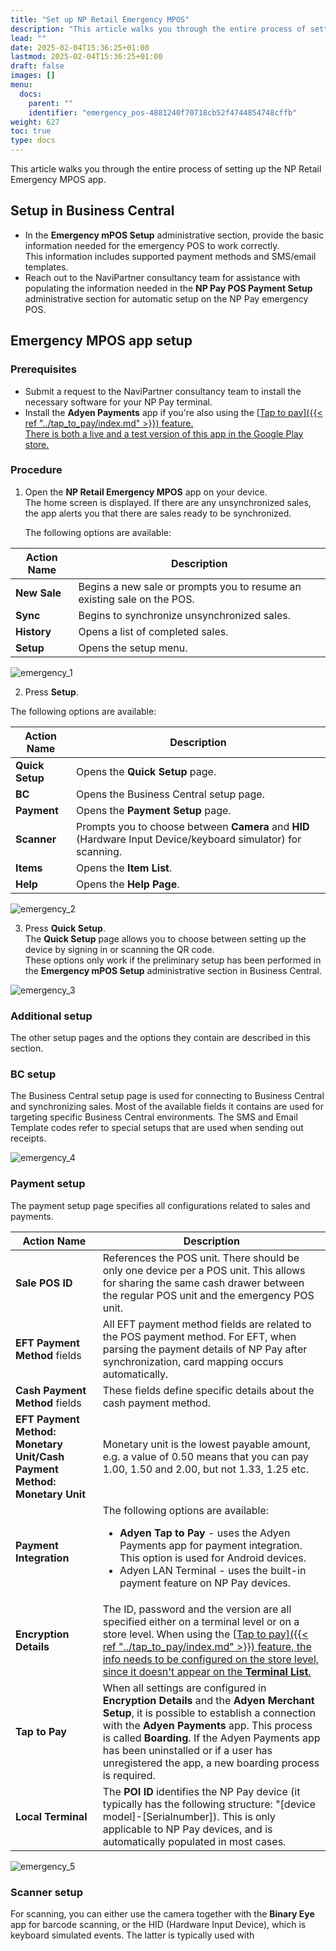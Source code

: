```yaml
---
title: "Set up NP Retail Emergency MPOS"
description: "This article walks you through the entire process of setting up the NP Retail Emergency MPOS app."
lead: ""
date: 2025-02-04T15:36:25+01:00
lastmod: 2025-02-04T15:36:25+01:00
draft: false
images: []
menu:
  docs:
    parent: ""
    identifier: "emergency_pos-4881240f70718cb52f4744854748cffb"
weight: 627
toc: true
type: docs
---
```


This article walks you through the entire process of setting up the NP Retail Emergency MPOS app.

## Setup in Business Central

- In the **Emergency mPOS Setup** administrative section, provide the basic information needed for the emergency POS to work correctly.   
  This information includes supported payment methods and SMS/email templates.
- Reach out to the NaviPartner consultancy team for assistance with populating the information needed in the **NP Pay POS Payment Setup** administrative section for automatic setup on the NP Pay emergency POS.

## Emergency MPOS app setup

### Prerequisites

- Submit a request to the NaviPartner consultancy team to install the necessary software for your NP Pay terminal.
- Install the **Adyen Payments** app if you're also using the [<ins>Tap to pay<ins>]({{< ref "../tap_to_pay/index.md" >}}) feature.      
  There is both a live and a test version of this app in the Google Play store. 

### Procedure

1. Open the **NP Retail Emergency MPOS** app on your device.      
   The home screen is displayed. If there are any unsynchronized sales, the app alerts you that there are sales ready to be synchronized.        
   
   The following options are available:

  | Action Name      | Description |
  | ----------- | ----------- |
  | **New Sale** | Begins a new sale or prompts you to resume an existing sale on the POS. | 
  | **Sync** | Begins to synchronize unsynchronized sales. |
  | **History** | Opens a list of completed sales. |
  | **Setup** | Opens the setup menu. | 

  ![emergency_1](Images/emergency_1.png)

2. Press **Setup**.       

  The following options are available: 

  | Action Name      | Description |
  | ----------- | ----------- |
  | **Quick Setup** | Opens the **Quick Setup** page. |
  | **BC** | Opens the Business Central setup page. | 
  | **Payment** | Opens the **Payment Setup** page. | 
  | **Scanner** | Prompts you to choose between **Camera** and **HID** (Hardware Input Device/keyboard simulator) for scanning. | 
  | **Items** | Opens the **Item List**. |
  | **Help** | Opens the **Help Page**. | 

  ![emergency_2](Images/emergency_2.png)

3. Press **Quick Setup**.       
   The **Quick Setup** page allows you to choose between setting up the device by signing in or scanning the QR code.      
   These options only work if the preliminary setup has been performed in the **Emergency mPOS Setup** administrative section in Business Central. 

  ![emergency_3](Images/emergency_3.png)

### Additional setup

The other setup pages and the options they contain are described in this section.

### BC setup

The Business Central setup page is used for connecting to Business Central and synchronizing sales. Most of the available fields it contains are used for targeting specific Business Central environments. The SMS and Email Template codes refer to special setups that are used when sending out receipts. 

![emergency_4](Images/emergency_4.png)

### Payment setup

The payment setup page specifies all configurations related to sales and payments. 

  | Action Name      | Description |
  | ----------- | ----------- |
  | **Sale POS ID** | References the POS unit. There should be only one device per a POS unit. This allows for sharing the same cash drawer between the regular POS unit and the emergency POS unit. | 
  | **EFT Payment Method** fields | All EFT payment method fields are related to the POS payment method. For EFT, when parsing the payment details of NP Pay after synchronization, card mapping occurs automatically. |
  | **Cash Payment Method** fields | These fields define specific details about the cash payment method. |
  | **EFT Payment Method: Monetary Unit/Cash Payment Method: Monetary Unit** | Monetary unit is the lowest payable amount, e.g. a value of 0.50 means that you can pay 1.00, 1.50 and 2.00, but not 1.33, 1.25 etc. | 
  | **Payment Integration** | The following options are available: <br/> <ul> <li>**Adyen Tap to Pay** - uses the Adyen Payments app for payment integration. This option is used for Android devices.</li> <li>Adyen LAN Terminal - uses the built-in payment feature on NP Pay devices. </li> </ul> | 
  | **Encryption Details** | The ID, password and the version are all specified either on a terminal level or on a store level. When using the [<ins>Tap to pay<ins>]({{< ref "../tap_to_pay/index.md" >}}) feature, the info needs to be configured on the store level, since it doesn't appear on the **Terminal List**. | 
  | **Tap to Pay** | When all settings are configured in **Encryption Details** and the **Adyen Merchant Setup**, it is possible to establish a connection with the **Adyen Payments** app. This process is called **Boarding**. If the Adyen Payments app has been uninstalled or if a user has unregistered the app, a new boarding process is required. | 
  | **Local Terminal** | The **POI ID** identifies the NP Pay device (it typically has the following structure: "[device model]-[Serialnumber]). This is only applicable to NP Pay devices, and is automatically populated in most cases. | 

![emergency_5](Images/emergency_5.png)

### Scanner setup

For scanning, you can either use the camera together with the **Binary Eye** app for barcode scanning, or the HID (Hardware Input Device), which is keyboard simulated events. The latter is typically used with 